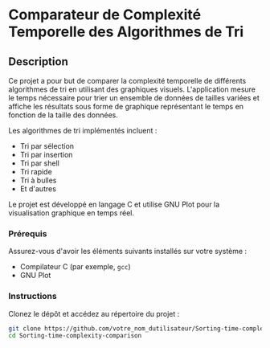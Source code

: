 # Comparateur de Complexité Temporelle des Algorithmes de Tri

## Description

Ce projet a pour but de comparer la complexité temporelle de différents algorithmes de tri en utilisant des graphiques visuels. L'application mesure le temps nécessaire pour trier un ensemble de données de tailles variées et affiche les résultats sous forme de graphique représentant le temps en fonction de la taille des données. 

Les algorithmes de tri implémentés incluent :
- Tri par sélection
- Tri par insertion
- Tri par shell
- Tri rapide
- Tri à bulles
- Et d'autres

Le projet est développé en langage C et utilise GNU Plot pour la visualisation graphique en temps réel.

### Prérequis

Assurez-vous d'avoir les éléments suivants installés sur votre système :
- Compilateur C (par exemple, `gcc`)
- GNU Plot

### Instructions

Clonez le dépôt et accédez au répertoire du projet :
```bash
git clone https://github.com/votre_nom_dutilisateur/Sorting-time-complexity-comparison.git
cd Sorting-time-complexity-comparison
